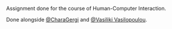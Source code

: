 Assignment done for the course of Human-Computer Interaction.

Done alongside [@CharaGergi](https://github.com/CharaGergi) and [@Vasiliki Vasilopoulou](https://github.com/vasilopoulou).
